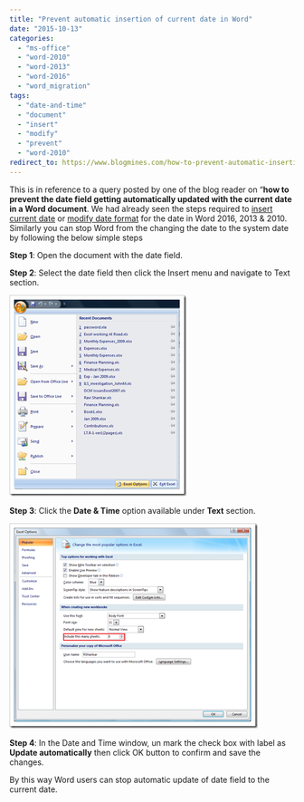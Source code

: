 ```yaml
---
title: "Prevent automatic insertion of current date in Word"
date: "2015-10-13"
categories: 
  - "ms-office"
  - "word-2010"
  - "word-2013"
  - "word-2016"
  - "word_migration"
tags: 
  - "date-and-time"
  - "document"
  - "insert"
  - "modify"
  - "prevent"
  - "word-2010"
redirect_to: https://www.blogmines.com/how-to-prevent-automatic-insertion-of-current-date-in-word-2010/
---
```


This is in reference to a query posted by one of the blog reader on “**how to prevent the date field getting automatically updated with the current date** **in a Word document**. We had already seen the steps required to [insert current date](http://blogmines.com/blog/2010/08/26/how-to-insert-current-date-and-time-in-word-2010/) or [modify date format](http://blogmines.com/blog/2011/08/01/change-the-insert-date-format-in-word-2010/) for the date in Word 2016, 2013 & 2010. Similarly you can stop Word from the changing the date to the system date by following the below simple steps

**Step 1**: Open the document with the date field.

**Step 2**: Select the date field then click the Insert menu and navigate to Text section.

[![image](/assets/images/image_thumb34.png "image")](http://blogmines.com/blog/wp-content/uploads/2012/03/image34.png)

**Step 3**: Click the **Date & Time** option available under **Text** section.

[![image](/assets/images/image_thumb35.png "image")](http://blogmines.com/blog/wp-content/uploads/2012/03/image35.png)

**Step 4**: In the Date and Time window, un mark the check box with label as **Update automatically** then click OK button to confirm and save the changes.

By this way Word users can stop automatic update of date field to the current date.
